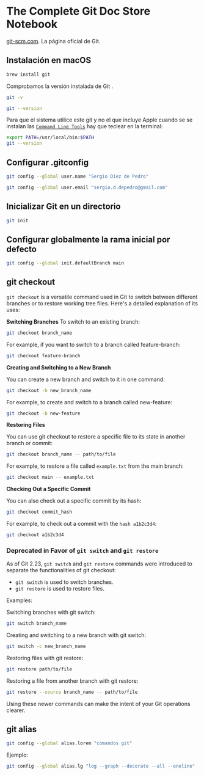 # The Complete Git Doc Store Notebook

[git-scm.com](https://git-scm.com/). La página oficial de Git.

## Instalación en macOS

```bash
brew install git
```

Comprobamos la versión instalada de Git                 .

```bash
git -v
```

```bash
git --version
```

Para que el sistema utilice este git y no el que incluye Apple cuando se se instalan las [`Command Line Tools`](https://www.maketecheasier.com/install-command-line-tools-without-xcode/) hay que teclear en la terminal:

```bash
export PATH=/usr/local/bin:$PATH
git --version
```
## Configurar .gitconfig

```bash
git config --global user.name "Sergio Díez de Pedro"
```

```bash
git config --global user.email "sergio.d.depedro@gmail.com"
```

## Inicializar Git en un directorio

```bash
git init
```

## Configurar globalmente la rama inicial por defecto

```bash
git config --global init.defaultBranch main
```

## git checkout

`git checkout` is a versatile command used in Git to switch between different branches or to restore working tree files. Here's a detailed explanation of its uses:

**Switching Branches**
To switch to an existing branch:

```bash
git checkout branch_name
```

For example, if you want to switch to a branch called feature-branch:

```bash
git checkout feature-branch
```

**Creating and Switching to a New Branch**

You can create a new branch and switch to it in one command:

```bash
git checkout -b new_branch_name
```

For example, to create and switch to a branch called new-feature:

```bash
git checkout -b new-feature
```

**Restoring Files**

You can use git checkout to restore a specific file to its state in another branch or commit:

```bash
git checkout branch_name -- path/to/file
```
For example, to restore a file called `example.txt` from the main branch:

```bash
git checkout main -- example.txt
```

**Checking Out a Specific Commit**

You can also check out a specific commit by its hash:

```bash
git checkout commit_hash
```
For example, to check out a commit with the `hash a1b2c3d4`:

```bash
git checkout a1b2c3d4
```

### Deprecated in Favor of `git switch` and `git restore`

As of Git 2.23, `git switch` and `git restore` commands were introduced to separate the functionalities of git checkout:

- `git switch` is used to switch branches.
- `git restore` is used to restore files.

Examples:

Switching branches with git switch:

```bash
git switch branch_name
```

Creating and switching to a new branch with git switch:

```bash
git switch -c new_branch_name
```
Restoring files with git restore:

```bash
git restore path/to/file
```

Restoring a file from another branch with git restore:

```bash
git restore --source branch_name -- path/to/file
```
Using these newer commands can make the intent of your Git operations clearer.

## git alias

```bash
git config --global alias.lorem "comandos git"
```

Ejemplo:

```bash
git config --global alias.lg "log --graph --decorate --all --oneline"
```


